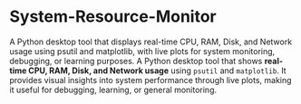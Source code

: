 # System-Resource-Monitor
A Python desktop tool that displays real-time CPU, RAM, Disk, and Network usage using psutil and matplotlib, with live plots for system monitoring, debugging, or learning purposes.
A Python desktop tool that shows **real-time CPU, RAM, Disk, and Network usage** using `psutil` and `matplotlib`. It provides visual insights into system performance through live plots, making it useful for debugging, learning, or general monitoring.
